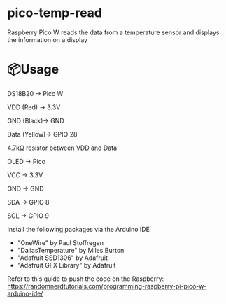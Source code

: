# pico-temp-read
Raspberry Pico W reads the data from a temperature sensor and displays the information on a display

# 📦Usage
DS18B20    ->  Pico W

VDD (Red)  ->  3.3V 

GND (Black)->  GND

Data (Yellow)-> GPIO 28 

4.7kΩ resistor between VDD and Data


OLED       ->  Pico

VCC        ->  3.3V

GND        ->  GND

SDA        ->  GPIO 8

SCL        ->  GPIO 9


Install the following packages via the Arduino IDE
- "OneWire" by Paul Stoffregen
- "DallasTemperature" by Miles Burton
- "Adafruit SSD1306" by Adafruit
- "Adafruit GFX Library" by Adafruit

Refer to this guide to push the code on the Raspberry:
https://randomnerdtutorials.com/programming-raspberry-pi-pico-w-arduino-ide/
